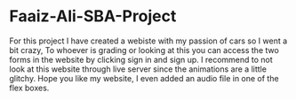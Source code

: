 # Faaiz-Ali-SBA-Project

For this project I have created a webiste with my passion of cars so I went a bit crazy, 
To whoever is grading or looking at this you can access the two forms in the website by 
clicking sign in and sign up. I recommend to not look at this website through live server 
since the animations are a little glitchy. Hope you like my website, I even added an audio 
file in one of the flex boxes.
